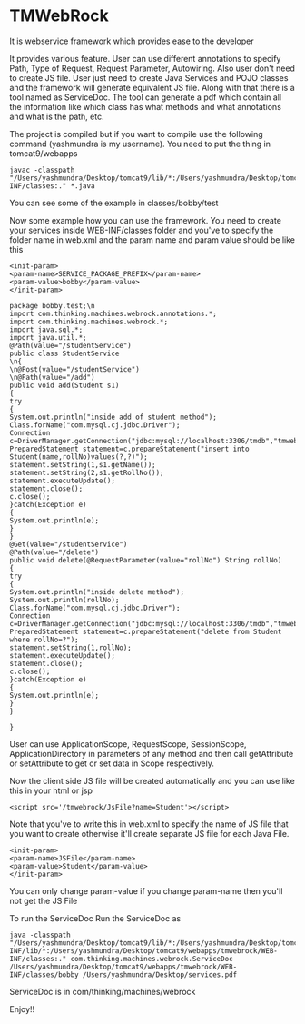 # TMWebRock
It is webservice framework which provides ease to the developer


It provides various feature. 
User can use different annotations to specify Path, Type of Request, Request Parameter, Autowiring.
Also user don't need to create JS file. User just need to create Java Services and POJO classes and the framework will generate equivalent JS file. 
Along with that there is a tool named as ServiceDoc. The tool can generate a pdf which contain all the information like which class has what methods and what annotations and what is the path, etc.

The project is compiled but if you want to compile use the following command (yashmundra is my username). 
You need to put the thing in tomcat9/webapps
```
javac -classpath "/Users/yashmundra/Desktop/tomcat9/lib/*:/Users/yashmundra/Desktop/tomcat9/webapps/tmwebrock/WEBINF/lib/*:/Users/yashmundra/Desktop/tomcat9/webapps/tmwebrock/WEB-INF/classes:." *.java
```

You can see some of the example in classes/bobby/test


Now some example how you can use the framework.
You need to create your services inside WEB-INF/classes folder and you've to specify the folder name in web.xml and the param name and param value should be like this 
```
<init-param>
<param-name>SERVICE_PACKAGE_PREFIX</param-name>
<param-value>bobby</param-value>
</init-param>
```

```
package bobby.test;\n
import com.thinking.machines.webrock.annotations.*;
import com.thinking.machines.webrock.*;
import java.sql.*;
import java.util.*;
@Path(value="/studentService")
public class StudentService
\n{
\n@Post(value="/studentService")
\n@Path(value="/add")
public void add(Student s1)
{
try
{
System.out.println("inside add of student method");
Class.forName("com.mysql.cj.jdbc.Driver");
Connection c=DriverManager.getConnection("jdbc:mysql://localhost:3306/tmdb","tmwebrockuser","tmwebrockuser");
PreparedStatement statement=c.prepareStatement("insert into Student(name,rollNo)values(?,?)");
statement.setString(1,s1.getName());
statement.setString(2,s1.getRollNo());
statement.executeUpdate();
statement.close();
c.close();
}catch(Exception e)
{
System.out.println(e);
}
}
@Get(value="/studentService")
@Path(value="/delete")
public void delete(@RequestParameter(value="rollNo") String rollNo)
{
try
{
System.out.println("inside delete method");
System.out.println(rollNo);
Class.forName("com.mysql.cj.jdbc.Driver");
Connection c=DriverManager.getConnection("jdbc:mysql://localhost:3306/tmdb","tmwebrockuser","tmwebrockuser");
PreparedStatement statement=c.prepareStatement("delete from Student where rollNo=?");
statement.setString(1,rollNo);
statement.executeUpdate();
statement.close();
c.close();
}catch(Exception e)
{
System.out.println(e);
}
}

}
```


User can use ApplicationScope, RequestScope, SessionScope, ApplicationDirectory in parameters of any method and then call getAttribute or setAttribute to get or set data in Scope respectively. 

Now the client side JS file will be created automatically and you can use like this in your html or jsp
```
<script src='/tmwebrock/JsFile?name=Student'></script>
```
Note that you've to write this in web.xml to specify the name of JS file that you want to create otherwise it'll create separate JS file for each Java File.
```
<init-param>
<param-name>JSFile</param-name>
<param-value>Student</param-value>
</init-param>
```
You can only change param-value if you change param-name then you'll not get the JS File

To run the ServiceDoc
Run the ServiceDoc as 
```
java -classpath "/Users/yashmundra/Desktop/tomcat9/lib/*:/Users/yashmundra/Desktop/tomcat9/webapps/tmwebrock/WEB-INF/lib/*:/Users/yashmundra/Desktop/tomcat9/webapps/tmwebrock/WEB-INF/classes:." com.thinking.machines.webrock.ServiceDoc /Users/yashmundra/Desktop/tomcat9/webapps/tmwebrock/WEB-INF/classes/bobby /Users/yashmundra/Desktop/services.pdf
```

ServiceDoc is in com/thinking/machines/webrock 



Enjoy!!
